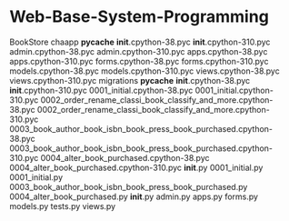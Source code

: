 # Web-Base-System-Programming
BookStore
  chaapp
    __pycache__
      __init__.cpython-38.pyc
      __init__.cpython-310.pyc
      admin.cpython-38.pyc
      admin.cpython-310.pyc
      apps.cpython-38.pyc
      apps.cpython-310.pyc
      forms.cpython-38.pyc
      forms.cpython-310.pyc
      models.cpython-38.pyc
      models.cpython-310.pyc
      views.cpython-38.pyc
      views.cpython-310.pyc
    migrations
      __pycache__
        __init__.cpython-38.pyc
        __init__.cpython-310.pyc
        0001_initial.cpython-38.pyc
        0001_initial.cpython-310.pyc
        0002_order_rename_classi_book_classify_and_more.cpython-38.pyc
        0002_order_rename_classi_book_classify_and_more.cpython-310.pyc
        0003_book_author_book_isbn_book_press_book_purchased.cpython-38.pyc
        0003_book_author_book_isbn_book_press_book_purchased.cpython-310.pyc
        0004_alter_book_purchased.cpython-38.pyc
        0004_alter_book_purchased.cpython-310.pyc
      __init__.py
        0001_initial.py
        0001_initial.py
        0003_book_author_book_isbn_book_press_book_purchased.py
        0004_alter_book_purchased.py
    __init__.py
    admin.py
    apps.py
    forms.py
    models.py
    tests.py
    views.py
